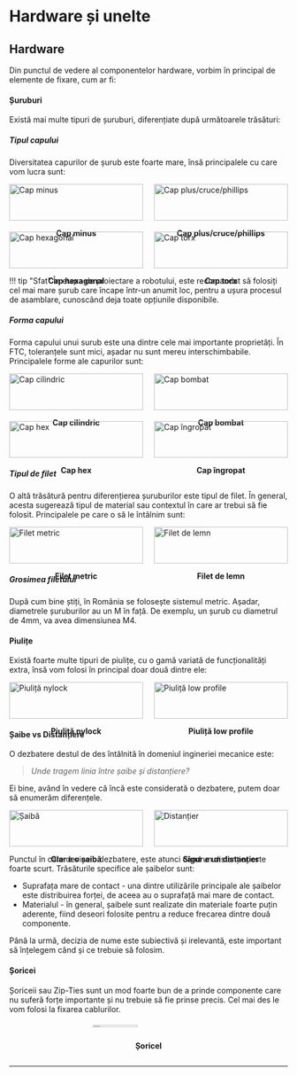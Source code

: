 # **Hardware și unelte**

## **Hardware**

Din punctul de vedere al componentelor hardware, vorbim în principal de elemente
de fixare, cum ar fi:

#### Șuruburi

Există mai multe tipuri de șuruburi, diferențiate după următoarele trăsături:

##### Tipul capului

Diversitatea capurilor de șurub este foarte mare, însă principalele cu care vom lucra sunt:

<div style="display: grid; grid-template-columns: 1fr 1fr; gap: 20px;">

 <div>
   <img src="../media/flat-screw.jpg" alt="Cap minus" width="100%">
   <p style="text-align:center"><strong>Cap minus</strong></p>
 </div>

 <div>
   <img src="../media/phillips-screw.jpeg" alt="Cap plus/cruce/phillips" width="100%">
   <p style="text-align:center"><strong>Cap plus/cruce/phillips</strong></p>
 </div>

 <div>
   <img src="../media/hex-screw.jpg" alt="Cap hexagonal" width="100%">
   <p style="text-align:center"><strong>Cap hexagonal</strong></p>
 </div>

 <div>
   <img src="../media/torx-screw.jpeg" alt="Cap torx" width="100%">
   <p style="text-align:center"><strong>Cap torx</strong></p>
 </div>

</div>

<!--prettier-ignore-start-->
!!! tip "Sfat"
    În etapa de proiectare a robotului, este recomandat să folosiți cel mai mare șurub care
    încape într-un anumit loc, pentru a ușura procesul de asamblare, cunoscând deja toate
    opțiunile disponibile.
<!--prettier-ignore-end-->

##### Forma capului

Forma capului unui surub este una dintre cele mai importante proprietăți. În FTC, toleranțele
sunt mici, așadar nu sunt mereu interschimbabile. Principalele forme ale capurilor sunt:

<div style="display: grid; grid-template-columns: 1fr 1fr; gap: 20px;">

 <div>
   <img src="../media/socket-head.jpg" alt="Cap cilindric" width="100%">
   <p style="text-align:center"><strong>Cap cilindric</strong></p>
 </div>

 <div>
   <img src="../media/button-head.jpg" alt="Cap bombat" width="100%">
   <p style="text-align:center"><strong>Cap bombat</strong></p>
 </div>

 <div>
   <img src="../media/hex-head.jpg" alt="Cap hex" width="100%">
   <p style="text-align:center"><strong>Cap hex</strong></p>
 </div>

 <div>
   <img src="../media/countersunk-head.jpg" alt="Cap îngropat" width="100%">
   <p style="text-align:center"><strong>Cap îngropat</strong></p>
 </div>

</div>

##### Tipul de filet

O altă trăsătură pentru diferențierea șuruburilor este tipul de filet. În general, acesta sugerează
tipul de material sau contextul în care ar trebui să fie folosit. Principalele pe care o să le
întâlnim sunt:

<div style="display: grid; grid-template-columns: 1fr 1fr; gap: 20px;">

 <div>
   <img src="../media/machine-thread.webp" alt="Filet metric" width="100%">
   <p style="text-align:center"><strong>Filet metric</strong></p>
 </div>

 <div>
   <img src="../media/wood-thread.webp" alt="Filet de lemn" width="100%">
   <p style="text-align:center"><strong>Filet de lemn</strong></p>
 </div>

</div>

##### Grosimea filetului

După cum bine știți, în România se folosește sistemul metric. Așadar, diametrele șuruburilor au un
M în față. De exemplu, un șurub cu diametrul de 4mm, va avea dimensiunea M4.

#### Piulițe

Există foarte multe tipuri de piulițe, cu o gamă variată de funcționalități extra, însă vom folosi
în principal doar două dintre ele:

<div style="display: grid; grid-template-columns: 1fr 1fr; gap: 20px;">

 <div>
   <img src="../media/nylock-nut.jpg" alt="Piuliță nylock" width="100%">
   <p style="text-align:center"><strong>Piuliță nylock</strong></p>
 </div>

 <div>
   <img src="../media/low-profile-nut.jpg" alt="Piuliță low profile" width="100%">
   <p style="text-align:center"><strong>Piuliță low profile</strong></p>
 </div>

</div>

#### Șaibe vs Distanțiere

O dezbatere destul de des întâlnită în domeniul ingineriei mecanice este:

> _Unde tragem linia între șaibe și distanțiere?_

Ei bine, având în vedere că încă este considerată o dezbatere, putem doar să enumerăm diferențele.

<div style="display: grid; grid-template-columns: 1fr 1fr; gap: 20px;">

 <div>
   <img src="../media/washer.jpg" alt="Șaibă" width="100%">
   <p style="text-align:center"><strong>Clar e o șaibă</strong></p>
 </div>

 <div>
   <img src="../media/spacer.jpeg" alt="Distanțier" width="100%">
   <p style="text-align:center"><strong>Sigur e un distanțier</strong></p>
 </div>

</div>

Punctul în care devine o dezbatere, este atunci când un distanțier este foarte scurt. Trăsăturile
specifice ale șaibelor sunt:

- Suprafața mare de contact - una dintre utilizările principale ale șaibelor este distribuirea forței,
  de aceea au o suprafață mai mare de contact.
- Materialul - în general, șaibele sunt realizate din materiale foarte puțin aderente, fiind deseori
  folosite pentru a reduce frecarea dintre două componente.

Până la urmă, decizia de nume este subiectivă și irelevantă, este important să înțelegem când
și ce trebuie să folosim.

#### Șoricei

Șoriceii sau Zip-Ties sunt un mod foarte bun de a prinde componente care nu suferă forțe importante
și nu trebuie să fie prinse precis. Cel mai des le vom folosi la fixarea cablurilor.

<div style="display: grid; place-items: center;">
  <img src="../media/zip-tie.jpg" alt="Șoricel" width="40%">
  <p><strong>Șoricel</strong></p>
</div>

<hr>
